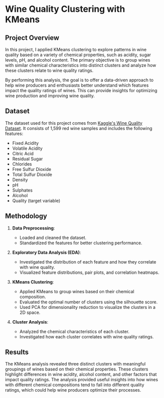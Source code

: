 # Wine Quality Clustering with KMeans

## Project Overview

In this project, I applied KMeans clustering to explore patterns in wine quality based on a variety of chemical properties, such as acidity, sugar levels, pH, and alcohol content. The primary objective is to group wines with similar chemical characteristics into distinct clusters and analyze how these clusters relate to wine quality ratings.

By performing this analysis, the goal is to offer a data-driven approach to help wine producers and enthusiasts better understand which features impact the quality ratings of wines. This can provide insights for optimizing wine production and improving wine quality.

## Dataset

The dataset used for this project comes from [Kaggle's Wine Quality Dataset](https://www.kaggle.com/). It consists of 1,599 red wine samples and includes the following features:
- Fixed Acidity
- Volatile Acidity
- Citric Acid
- Residual Sugar
- Chlorides
- Free Sulfur Dioxide
- Total Sulfur Dioxide
- Density
- pH
- Sulphates
- Alcohol
- Quality (target variable)

## Methodology

1. **Data Preprocessing**: 
   - Loaded and cleaned the dataset.
   - Standardized the features for better clustering performance.

2. **Exploratory Data Analysis (EDA)**:
   - Investigated the distribution of each feature and how they correlate with wine quality.
   - Visualized feature distributions, pair plots, and correlation heatmaps.

3. **KMeans Clustering**:
   - Applied KMeans to group wines based on their chemical composition.
   - Evaluated the optimal number of clusters using the silhouette score.
   - Used PCA for dimensionality reduction to visualize the clusters in a 2D space.

4. **Cluster Analysis**:
   - Analyzed the chemical characteristics of each cluster.
   - Investigated how each cluster correlates with wine quality ratings.

## Results

The KMeans analysis revealed three distinct clusters with meaningful groupings of wines based on their chemical properties. These clusters highlight differences in wine acidity, alcohol content, and other factors that impact quality ratings. The analysis provided useful insights into how wines with different chemical compositions tend to fall into different quality ratings, which could help wine producers optimize their processes.
